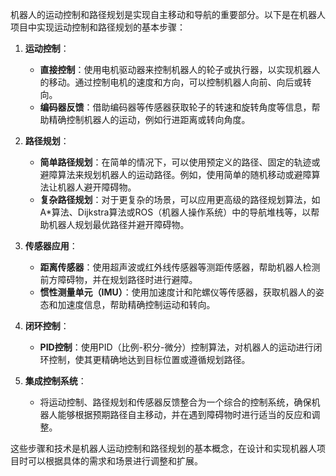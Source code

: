 机器人的运动控制和路径规划是实现自主移动和导航的重要部分。以下是在机器人项目中实现运动控制和路径规划的基本步骤：

1. **运动控制**：
   - **直接控制**：使用电机驱动器来控制机器人的轮子或执行器，以实现机器人的移动。通过控制电机的速度和方向，可以控制机器人向前、向后或转向。
   - **编码器反馈**：借助编码器等传感器获取轮子的转速和旋转角度等信息，帮助精确控制机器人的运动，例如行进距离或转向角度。

2. **路径规划**：
   - **简单路径规划**：在简单的情况下，可以使用预定义的路径、固定的轨迹或避障算法来规划机器人的运动路径。例如，使用简单的随机移动或避障算法让机器人避开障碍物。
   - **复杂路径规划**：对于更复杂的场景，可以应用更高级的路径规划算法，如A*算法、Dijkstra算法或ROS（机器人操作系统）中的导航堆栈等，以帮助机器人规划最优路径并避开障碍物。

3. **传感器应用**：
   - **距离传感器**：使用超声波或红外线传感器等测距传感器，帮助机器人检测前方障碍物，并在规划路径时进行避障。
   - **惯性测量单元（IMU）**：使用加速度计和陀螺仪等传感器，获取机器人的姿态和加速度信息，帮助精确控制运动和转向。

4. **闭环控制**：
   - **PID控制**：使用PID（比例-积分-微分）控制算法，对机器人的运动进行闭环控制，使其更精确地达到目标位置或遵循规划路径。

5. **集成控制系统**：
   - 将运动控制、路径规划和传感器反馈整合为一个综合的控制系统，确保机器人能够根据预期路径自主移动，并在遇到障碍物时进行适当的反应和调整。

这些步骤和技术是机器人运动控制和路径规划的基本概念，在设计和实现机器人项目时可以根据具体的需求和场景进行调整和扩展。